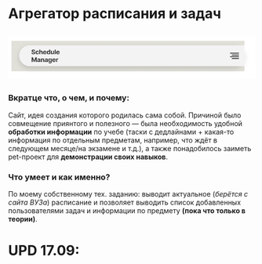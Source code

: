 # Агрегатор расписания и задач
![Schedule Manager](https://github.com/Palllladium/DemoForT-bank/blob/main/Header.png)
---
### Вкратце что, о чем, и почему:
Сайт, идея создания которого родилась сама собой. Причиной было совмещение приянтого и полезного — была необходимость удобной **обработки информации** по учебе (таски с дедлайнами + какая-то  информация по отдельным предметам, например, что ждёт в следующем месяце/на экзамене и т.д.), а также понадобилось заиметь pet-проект для **демонстрации своих навыков**.
### Что умеет и как именно?
По моему собственному тех. заданию: выводит актуальное (_берётся с сайта ВУЗа_) расписание и позволяет выводить список добавленных пользователями задач и информации по предмету **(пока что только в теории)**.
# UPD 17.09:
